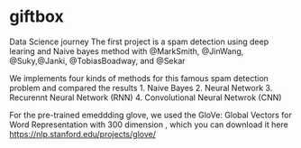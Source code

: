 # giftbox
Data Science journey 
The first project is a spam detection using deep learing and Naive bayes method with @MarkSmith, @JinWang, @Suky,@Janki, @TobiasBoadway, and @Sekar

We implements four kinds of methods for this famous spam detection problem and compared the results
        1. Naive Bayes
        2. Neural Network
        3. Recurennt Neural Network (RNN)
        4. Convolutional Neural Netwrok (CNN)
        
For the pre-trained emeddding glove, we used the GloVe: Global Vectors for Word Representation with 300 dimension , which you can download it here https://nlp.stanford.edu/projects/glove/
